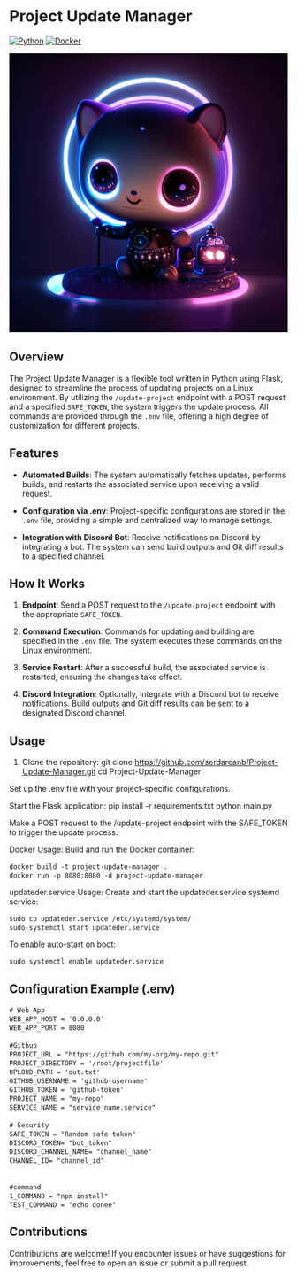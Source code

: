 # Project Update Manager

[![Python](https://img.shields.io/badge/python-3.8%2B-blue.svg)](https://www.python.org/downloads/release)
[![Docker](https://img.shields.io/badge/docker-supported-brightgreen.svg)](https://www.docker.com/)

<p align="center">
  <img src="images/project_update_manager.png" alt="Project Update Manager">
</p>

## Overview

The Project Update Manager is a flexible tool written in Python using Flask, designed to streamline the process of updating projects on a Linux environment. By utilizing the `/update-project` endpoint with a POST request and a specified `SAFE_TOKEN`, the system triggers the update process. All commands are provided through the `.env` file, offering a high degree of customization for different projects.

## Features

- **Automated Builds**: The system automatically fetches updates, performs builds, and restarts the associated service upon receiving a valid request.

- **Configuration via .env**: Project-specific configurations are stored in the `.env` file, providing a simple and centralized way to manage settings.

- **Integration with Discord Bot**: Receive notifications on Discord by integrating a bot. The system can send build outputs and Git diff results to a specified channel.

## How It Works

1. **Endpoint**: Send a POST request to the `/update-project` endpoint with the appropriate `SAFE_TOKEN`.

2. **Command Execution**: Commands for updating and building are specified in the `.env` file. The system executes these commands on the Linux environment.

3. **Service Restart**: After a successful build, the associated service is restarted, ensuring the changes take effect.

4. **Discord Integration**: Optionally, integrate with a Discord bot to receive notifications. Build outputs and Git diff results can be sent to a designated Discord channel.

## Usage

1. Clone the repository:
   git clone https://github.com/serdarcanb/Project-Update-Manager.git
   cd Project-Update-Manager

Set up the .env file with your project-specific configurations.

Start the Flask application:
    pip install -r requirements.txt
    python main.py

Make a POST request to the /update-project endpoint with the SAFE_TOKEN to trigger the update process.

Docker Usage: Build and run the Docker container:

    docker build -t project-update-manager .
    docker run -p 8080:8080 -d project-update-manager

updateder.service Usage: Create and start the updateder.service systemd service:

    sudo cp updateder.service /etc/systemd/system/
    sudo systemctl start updateder.service

To enable auto-start on boot:

    sudo systemctl enable updateder.service

## Configuration Example (.env)

    # Web App
    WEB_APP_HOST = '0.0.0.0' 
    WEB_APP_PORT = 8080

    #Github
    PROJECT_URL = "https://github.com/my-org/my-repo.git"
    PROJECT_DIRECTORY = '/root/projectfile'
    UPLOUD_PATH = 'out.txt'
    GITHUB_USERNAME = 'github-username'
    GITHUB_TOKEN = 'github-token'
    PROJECT_NAME = "my-repo"
    SERVICE_NAME = "service_name.service"

    # Security
    SAFE_TOKEN = "Random safe token"
    DISCORD_TOKEN= "bot_token"
    DISCORD_CHANNEL_NAME= "channel_name"
    CHANNEL_ID= "channel_id"


    #command
    1_COMMAND = "npm install"
    TEST_COMMAND = "echo donee"
## Contributions
Contributions are welcome! If you encounter issues or have suggestions for improvements, feel free to open an issue or submit a pull request.

